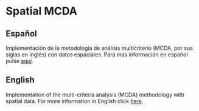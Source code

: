 # Spatial MCDA

## Español
Implementación de la metodología de análisis multicriterio (MCDA, por sus siglas en inglés) con datos espaciales. Para más información en español pulse [aquí](https://github.com/CastanoFernando/SpatialMCDA/blob/main/README_ESP.md).

## English
Implementation of the multi-criteria analysis (MCDA) methodology with spatial data. For more information in English click [here](https://github.com/CastanoFernando/SpatialMCDA/blob/main/README_ENG.md).
